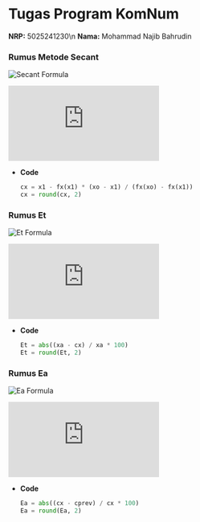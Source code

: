 
# Tugas Program KomNum

**NRP:** 5025241230\n
**Nama:** Mohammad Najib Bahrudin

### Rumus Metode Secant  
![Secant Formula](https://math.now.sh?from=x_%7Bi%2B1%7D%20%3D%20x_i%20-%20%5Cfrac%7Bf%28x_i%29%20%28x_%7Bi-1%7D%20-%20x_i%29%7D%7Bf%28x_%7Bi-1%7D%29%20-%20f%28x_i%29%7D)

![Secant Formula](https://latex.codecogs.com/png.latex?%5Cdpi%7B150%7D%20%5Ccolor%7Bwhite%7D%20x_%7Bi%2B1%7D%20%3D%20x_i%20-%20%5Cfrac%7Bf%28x_i%29%28x_%7Bi-1%7D%20-%20x_i%29%7D%7Bf%28x_%7Bi-1%7D%29%20-%20f%28x_i%29%7D)

- **Code**
	 ```py
	 cx = x1 - fx(x1) * (xo - x1) / (fx(xo) - fx(x1))
	 cx = round(cx, 2)
	 ```

### Rumus Et  
![Et Formula](https://math.now.sh?from=E_t%20%3D%20%5Cfrac%7Bx_%7B%5Ctext%7Basli%7D%7D%20-%20x_i%7D%7Bx_%7B%5Ctext%7Basli%7D%7D%7D)

![Et Formula](https://latex.codecogs.com/png.latex?%5Cdpi%7B150%7D%20%5Ccolor%7Bwhite%7D%20E_t%20%3D%20%5Cfrac%7Bx_%7Basli%7D%20-%20x_i%7D%7Bx_%7Basli%7D%7D)

 - **Code**
	 ```py
	 Et = abs((xa - cx) / xa * 100)
	 Et = round(Et, 2)
	 ```

### Rumus Ea  
![Ea Formula](https://math.now.sh?from=E_a%20%3D%20%5Cfrac%7Bx_%7Bi-1%7D%20-%20x_i%7D%7Bx_%7Bi-1%7D%7D)

![Ea Formula](https://latex.codecogs.com/png.latex?%5Cdpi%7B150%7D%20%5Ccolor%7Bwhite%7D%20E_a%20%3D%20%5Cfrac%7Bx_%7Bi-1%7D%20-%20x_i%7D%7Bx_%7Bi-1%7D%7D)

  - **Code**
	 ```py
	 Ea = abs((cx - cprev) / cx * 100)
	 Ea = round(Ea, 2)
	 ```
